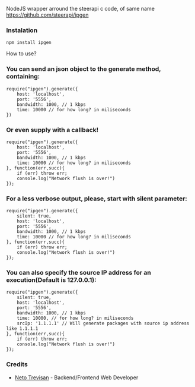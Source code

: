 NodeJS wrapper arround the steerapi c code, of same name https://github.com/steerapi/ipgen

### Instalation
	npm install ipgen

How to use?
### You can send an json object to the generate method, containing:
	require("ipgen").generate({
		host: 'localhost',
		port: '5556',
		bandwidth: 1000, // 1 kbps
		time: 10000 // for how long? in miliseconds
	})

### Or even supply with a callback!
	require("ipgen").generate({
		host: 'localhost',
		port: '5556',
		bandwidth: 1000, // 1 kbps
		time: 10000 // for how long? in miliseconds
	}, function(err,succ){
		if (err) throw err;
		console.log("Network flush is over!")
	});

### For a less verbose output, please, start with silent parameter:
	require("ipgen").generate({
		silent: true,
		host: 'localhost',
		port: '5556',
		bandwidth: 1000, // 1 kbps
		time: 10000 // for how long? in miliseconds
	}, function(err,succ){
		if (err) throw err;
		console.log("Network flush is over!")
	});

### You can also specify the source IP address for an execution(Default is 127.0.0.1):
	require("ipgen").generate({
		silent: true,
		host: 'localhost',
		port: '5556',
		bandwidth: 1000, // 1 kbps
		time: 10000, // for how long? in miliseconds
		srcIp: '1.1.1.1' // Will generate packages with source ip address like 1.1.1.1
	}, function(err,succ){
		if (err) throw err;
		console.log("Network flush is over!")
	});

### Credits
* [Neto Trevisan] - Backend/Frontend Web Developer

[Neto Trevisan]:http://netrevisanto.com
